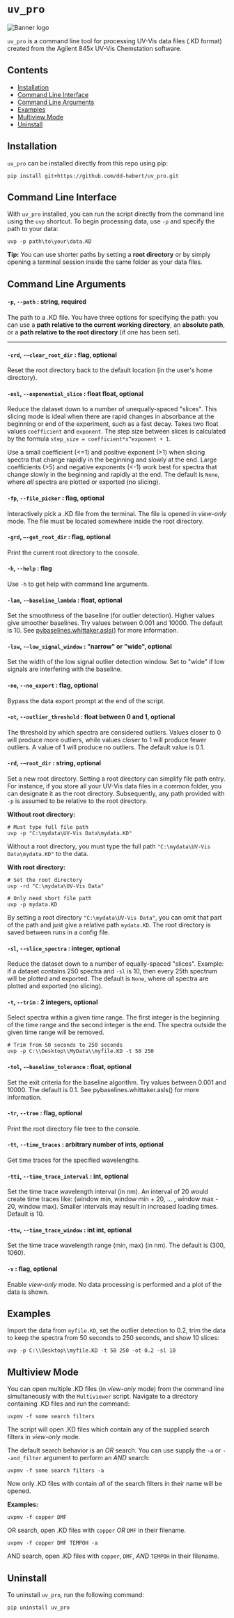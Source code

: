 ``uv_pro``
==========
![Banner logo](/docs/banner_logo1.png?raw=true "Banner Logo")

``uv_pro`` is a command line tool for processing UV-Vis data files (.KD format) created from the Agilent 845x UV-Vis Chemstation software.

Contents
--------
- [Installation](#installation)
- [Command Line Interface](#command-line-interface)
- [Command Line Arguments](#command-line-arguments)
- [Examples](#examples)
- [Multiview Mode](#multiview-mode)
- [Uninstall](#uninstall)

Installation
------------
``uv_pro`` can be installed directly from this repo using pip:

```
pip install git+https://github.com/dd-hebert/uv_pro.git
```

Command Line Interface
----------------------
With ``uv_pro`` installed, you can run the script directly from the command line using the ``uvp`` shortcut. To begin processing data, use ``-p`` and specify the path to your data:
```
uvp -p path\to\your\data.KD
```

**Tip:** You can use shorter paths by setting a **root directory** or by simply opening a terminal session inside the same folder as your data files.

Command Line Arguments
----------------------
#### ``-p``, ``--path`` : string, required
The path to a .KD file. You have three options for specifying the path: you can use a **path relative to the current working directory**, an **absolute path**, or a **path relative to the root directory** (if one has been set).

___

#### ``-crd``, ``-–clear_root_dir`` : flag, optional
Reset the root directory back to the default location (in the user's home directory).

#### ``-esl``, ``--exponential_slice`` : float float, optional
Reduce the dataset down to a number of unequally-spaced "slices". This slicing mode is ideal when there are rapid changes in absorbance at the beginning or end of the experiment, such as a fast decay. Takes two float values ``coefficient`` and ``exponent``. The step size between slices is calculated by the formula ``step_size = coefficient*x^exponent + 1``. 

Use a small coefficient (<=1) and positive exponent (>1) when slicing spectra that change rapidly in the beginning and slowly at the end. Large coefficients (>5) and negative exponents (<-1) work best for spectra that change slowly in the beginning and rapidly at the end. The default is ``None``, where *all* spectra are plotted or exported (no slicing).

#### ``-fp``, ``--file_picker`` : flag, optional
Interactively pick a .KD file from the terminal. The file is opened in _view-only_ mode. The file must be located somewhere inside the root directory.

#### ``-grd``, ``–-get_root_dir`` : flag, optional
Print the current root directory to the console.

#### ``-h``, ``--help`` : flag
Use ``-h`` to get help with command line arguments.

#### ``-lam``, ``-–baseline_lambda`` : float, optional
Set the smoothness of the baseline (for outlier detection). Higher values give smoother baselines. Try values between 0.001 and 10000. The default is 10. See [pybaselines.whittaker.asls()](https://pybaselines.readthedocs.io/en/latest/algorithms/whittaker.html#asls-asymmetric-least-squares) for more information.

#### ``-lsw``, ``-–low_signal_window`` : "narrow" or "wide", optional
Set the width of the low signal outlier detection window. Set to "wide" if low signals are interfering with the baseline.

#### ``-ne``, ``--no_export`` : flag, optional
Bypass the data export prompt at the end of the script.

#### ``-ot``, ``--outlier_threshold`` : float between 0 and 1, optional
The threshold by which spectra are considered outliers. Values closer to 0 will produce more outliers, while values closer to 1 will produce fewer outliers. A value of 1 will produce no outliers. The default value is 0.1.

#### ``-rd``, ``-–root_dir`` : string, optional
Set a new root directory. Setting a root directory can simplify file path entry. For instance, if you store all your UV-Vis data files in a common folder, you can designate it as the root directory. Subsequently, any path provided with ``-p`` is assumed to be relative to the root directory.

**Without root directory:**
```
# Must type full file path
uvp -p "C:\mydata\UV-Vis Data\mydata.KD"
```

Without a root directory, you must type the full path ``"C:\mydata\UV-Vis Data\mydata.KD"`` to the data. 

**With root directory:**
```
# Set the root directory
uvp -rd "C:\mydata\UV-Vis Data"

# Only need short file path
uvp -p mydata.KD
```

By setting a root directory ``"C:\mydata\UV-Vis Data"``, you can omit that part of the path and just give a relative path ``mydata.KD``. The root directory is saved between runs in a config file.

#### ``-sl``, ``--slice_spectra`` : integer, optional
Reduce the dataset down to a number of equally-spaced "slices". Example: if a dataset contains 250 spectra and ``-sl`` is 10, then every 25th spectrum will be plotted and exported. The default is ``None``, where *all* spectra are plotted and exported (no slicing).

#### ``-t``, ``--trim`` : 2 integers, optional
Select spectra within a given time range. The first integer is the beginning of the time range and the second integer is the end. The spectra outside the given time range will be removed.

```
# Trim from 50 seconds to 250 seconds
uvp -p C:\\Desktop\\MyData\\myfile.KD -t 50 250
```

#### ``-tol``, ``-–baseline_tolerance`` : float, optional
Set the exit criteria for the baseline algorithm. Try values between 0.001 and 10000. The default is 0.1. See pybaselines.whittaker.asls() for more information.

#### ``-tr``, ``--tree`` : flag, optional
Print the root directory file tree to the console.

#### ``-tt``, ``--time_traces`` : arbitrary number of ints, optional
Get time traces for the specified wavelengths.

#### ``-tti``, ``--time_trace_interval`` : int, optional
Set the time trace wavelength interval (in nm). An interval of 20 would create time traces like: (window min, window min + 20, ... , window max - 20, window max). Smaller intervals may result in increased loading times. Default is 10.

#### ``-ttw``, ``--time_trace_window`` : int int, optional
Set the time trace wavelength range (min, max) (in nm). The default is (300, 1060).

#### ``-v`` : flag, optional
Enable _view-only_ mode. No data processing is performed and a plot of the data is shown.

Examples
--------
Import the data from ``myfile.KD``, set the outlier detection to 0.2, trim the data to keep the spectra from 50 seconds to 250 seconds, and show 10 slices:
```
uvp -p C:\\Desktop\\myfile.KD -t 50 250 -ot 0.2 -sl 10
```

Multiview Mode
--------------
You can open multiple .KD files (in _view-only_ mode) from the command line simultaneously with the ``Multiviewer`` script. Navigate to a directory containing .KD files and run the command:
```
uvpmv -f some search filters
```

The script will open .KD files which contain any of the supplied search filters in _view-only_ mode.

The default search behavior is an *OR* search. You can use supply the ``-a`` or ``--and_filter`` argument to perform an *AND* search:
```
uvpmv -f some search filters -a
```

Now only .KD files with contain *all* of the search filters in their name will be opened.

**Examples:**
```
uvpmv -f copper DMF
```
OR search, open .KD files with ``copper`` *OR* ``DMF`` in their filename.

```
uvpmv -f copper DMF TEMPOH -a
```
AND search, open .KD files with ``copper``, ``DMF``, *AND* ``TEMPOH`` in their filename.

Uninstall
---------
To uninstall ``uv_pro``, run the following command:
```
pip uninstall uv_pro
```
